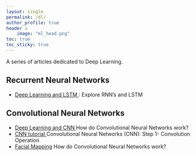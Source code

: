 ```yaml
---
layout: single
permalink: /dl/
author_profile: true
header :
    image: "ml_head.png"
toc: true
toc_sticky: true
---
```


A series of articles dedicated to Deep Learning.

## Recurrent Neural Networks 

* [Deep Learning and LSTM ](https://mohameddhaoui.github.io/deeplearning/LSTM/) : Explore RNN’s and LSTM


## Convolutional Neural Networks
* [Deep Learning and CNN ](https://mohameddhaoui.github.io/deeplearning/CNN/)  How do Convolutional Neural Networks work?
* [CNN tutorial ](https://mohameddhaoui.github.io/deeplearning/CNN_tuto1/) Convolutional Neural Networks (CNN): Step 1- Convolution Operation
* [Facial Mapping](https://mohameddhaoui.github.io/deeplearning/Landmarks_recognition/)  How do Convolutional Neural Networks work?



